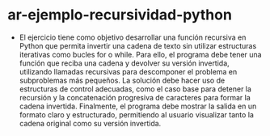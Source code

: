 # ar-ejemplo-recursividad-python

* El ejercicio tiene como objetivo desarrollar una función recursiva en Python que permita invertir una cadena de texto sin utilizar estructuras iterativas como bucles for o while. Para ello, el programa debe tener una función que reciba una cadena y devolver su versión invertida, utilizando llamadas recursivas para descomponer el problema en subproblemas más pequeños.  La solución debe hacer uso de estructuras de control adecuadas, como el caso base para detener la recursión y la concatenación progresiva de caracteres para formar la cadena invertida. Finalmente, el programa debe mostrar la salida en un formato claro y estructurado, permitiendo al usuario visualizar tanto la cadena original como su versión invertida. 
